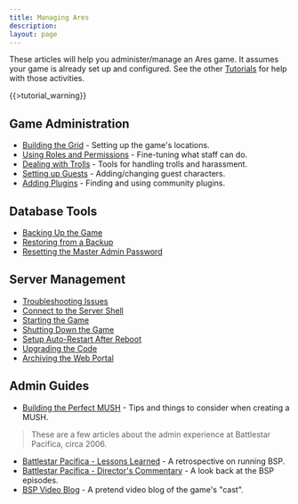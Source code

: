 ```yaml
---
title: Managing Ares
description:
layout: page
---
```


These articles will help you administer/manage an Ares game.  It assumes your game is already set up and configured.  See the other [Tutorials](/tutorials) for help with those activities.

{{>tutorial_warning}}

## Game Administration

* [Building the Grid](/tutorials/manage/building) - Setting up the game's locations.
* [Using Roles and Permissions](/tutorisl/manage/roles) - Fine-tuning what staff can do.
* [Dealing with Trolls](/tutorials/manage/trolls) - Tools for handling trolls and harassment.
* [Setting up Guests](/tutorials/manage/guests) - Adding/changing guest characters.
* [Adding Plugins](/tutorials/code/extras) - Finding and using community plugins.

## Database Tools

* [Backing Up the Game](/tutorials/manage/backups)
* [Restoring from a Backup](/tutorials/manage/restore-db)
* [Resetting the Master Admin Password](/tutorials/manage/forgot-headwiz-pw)

## Server Management

* [Troubleshooting Issues](/tutorials/code/troubleshooting)
* [Connect to the Server Shell](/tutorials/install/server-shell)
* [Starting the Game](/tutorials/manage/start)
* [Shutting Down the Game](/tutorials/manage/shutdown)
* [Setup Auto-Restart After Reboot](/tutorials/manage/restart-after-reboot)
* [Upgrading the Code](/tutorials/manage/upgrades)
* [Archiving the Web Portal](/tutorials/manage/web-archive)

## Admin Guides

* [Building the Perfect MUSH](/articles/building-the-perfect-mush) - Tips and things to consider when creating a MUSH.

> These are a few articles about the admin experience at Battlestar Pacifica, circa 2006. 

* [Battlestar Pacifica - Lessons Learned](/articles/battlestar-pacifica-lessons-learned) - A retrospective on running BSP.
* [Battlestar Pacifica - Director's Commentary](/articles/battlestar-pacifica-director-s-commentary) - A look back at the BSP episodes.
* [BSP Video Blog](/articles/bsp-video-blog) - A pretend video blog of the game's "cast".
